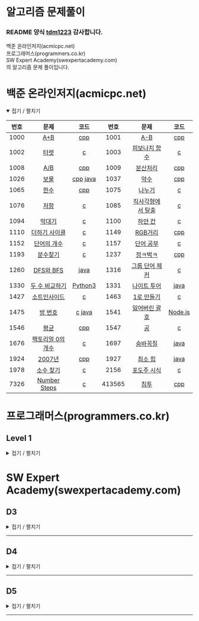 알고리즘 문제풀이
=================

### README 양식 [tdm1223](https://github.com/tdm1223) 감사합니다.

백준 온라인저지(acmicpc.net)  
프로그래머스(programmers.co.kr)  
SW Expert Academy(swexpertacademy.com)  
의 알고리즘 문제 풀이입니다.

백준 온라인저지(acmicpc.net)
============================

<details open> <summary> 접기 / 펼치기 </summary>

| 번호 | 문제                                                                         | 코드                         | 번호 | 문제                                                             | 코드                         |
|:----:|:----------------------------------------------------------------------------:|:----------------------------:|:----:|:----------------------------------------------------------------:|:----------------------------:|
|  1000   |         [A+B](https://www.acmicpc.net/problem/1000)          | [cpp](baekjoon/1000.cpp)  |  1001   |          [A-B](https://www.acmicpc.net/problem/1001)          | [cpp](baekjoon/1001.cpp)  |
|  1002   |         [터렛](https://www.acmicpc.net/problem/1002)          | [c](baekjoon/1002.c)  |  1003   |          [피보나치 함수](https://www.acmicpc.net/problem/1003)          | [c](baekjoon/1003.c)  |
|  1008   |         [A/B](https://www.acmicpc.net/problem/1008)          | [cpp](baekjoon/1008.cpp)  |  1009   |          [분산처리](https://www.acmicpc.net/problem/1009)          | [cpp](baekjoon/1009.cpp)  |
|  1026   |         [보물](https://www.acmicpc.net/problem/1026)          | [cpp](baekjoon/1026.cpp) [java](baekjoon/1026.java)  |  1037   |          [약수](https://www.acmicpc.net/problem/1037)          | [cpp](baekjoon/1037.cpp)  |
|  1065   |         [한수](https://www.acmicpc.net/problem/1065)          | [cpp](baekjoon/1065.cpp)  |  1075   |          [나누기](https://www.acmicpc.net/problem/1075)          | [c](baekjoon/1075.c)  |
|  1076   |         [저항](https://www.acmicpc.net/problem/1076)          | [c](baekjoon/1076.c)  |  1085   |          [직사각형에서 탈출](https://www.acmicpc.net/problem/1085)          | [c](baekjoon/1085.c)  |
|  1094   |         [막대기](https://www.acmicpc.net/problem/1094)          | [c](baekjoon/1094.c)  |  1100   |          [하얀 칸](https://www.acmicpc.net/problem/1100)          | [c](baekjoon/1100.c)  |
|  1110   |         [더하기 사이클](https://www.acmicpc.net/problem/1110)          | [c](baekjoon/1110.c)  |  1149   |          [RGB거리](https://www.acmicpc.net/problem/1149)          | [cpp](baekjoon/1149.cpp)  |
|  1152   |         [단어의 개수](https://www.acmicpc.net/problem/1152)          | [c](baekjoon/1152.c)  |  1157   |          [단어 공부](https://www.acmicpc.net/problem/1157)          | [c](baekjoon/1157.c)  |
|  1193   |         [분수찾기](https://www.acmicpc.net/problem/1193)          | [c](baekjoon/1193.c)  |  1237   |          [정ㅋ벅ㅋ](https://www.acmicpc.net/problem/1237)          | [cpp](baekjoon/1237.cpp)  |
|  1260   |         [DFS와 BFS](https://www.acmicpc.net/problem/1260)          | [java](baekjoon/1260.java)  |  1316   |          [그룹 단어 체커](https://www.acmicpc.net/problem/1316)          | [c](baekjoon/1316.c)  |
|  1330   |         [두 수 비교하기](https://www.acmicpc.net/problem/1330)          | [Python3](baekjoon/1330.py)  |  1331   |          [나이트 투어](https://www.acmicpc.net/problem/1331)          | [java](baekjoon/1331.java)  |
|  1427   |         [소트인사이드](https://www.acmicpc.net/problem/1427)          | [c](baekjoon/1427.c)  |  1463   |          [1로 만들기](https://www.acmicpc.net/problem/1463)          | [c](baekjoon/1463.java)  |
|  1475   |         [방 번호](https://www.acmicpc.net/problem/1475)          | [c](baekjoon/1475.c) [java](baekjoon/1475.java)  |  1541   |          [잃어버린 괄호](https://www.acmicpc.net/problem/1541)          | [Node.js](baekjoon/1541.js)  |
|  1546   |         [평균](https://www.acmicpc.net/problem/1546)          | [cpp](baekjoon/1546.cpp)  |  1547   |          [공](https://www.acmicpc.net/problem/1547)          | [c](baekjoon/1547.c)  |
|  1676   |         [팩토리얼 0의 개수](https://www.acmicpc.net/problem/1676)          | [c](baekjoon/1676.c)  |  1697   |          [숨바꼭질](https://www.acmicpc.net/problem/1697)          | [java](baekjoon/1697.java)  |
|  1924   |         [2007년](https://www.acmicpc.net/problem/1924)          | [cpp](baekjoon/1924.cpp)  |  1927   |          [최소 힙](https://www.acmicpc.net/problem/1927)          | [java](baekjoon/1927.java)  |
|  1978   |         [소수 찾기](https://www.acmicpc.net/problem/1978)          | [c](baekjoon/1978.c)  |  2156   |          [포도주 시식](https://www.acmicpc.net/problem/2156)          | [c](baekjoon/2156.c)  |
|  7326   |         [Number Steps](https://www.acmicpc.net/problem/7326)          | [c](baekjoon/7326.c)  |  413565  |          [침투](https://www.acmicpc.net/problem/13565)          | [cpp](baekjoon/13565.cpp)  |


</details>

프로그래머스(programmers.co.kr)
===============================

Level 1
-------
<details close> <summary> 접기 / 펼치기 </summary>

| 번호 | 문제                                                                                        | 코드                        | 번호 | 문제                                                                                       | 코드                        |
|:----:|:-------------------------------------------------------------------------------------------:|:---------------------------:|:----:|:------------------------------------------------------------------------------------------:|:---------------------------:|

</details>


SW Expert Academy(swexpertacademy.com)
======================================  

D3
--

<details close> <summary> 접기 / 펼치기 </summary>

| 번호 | 문제                                                                                                                      | 코드                                | 번호 | 문제                                                                                                                    | 코드                                |
|:----:|:-------------------------------------------------------------------------------------------------------------------------:|:-----------------------------------:|:----:|:-----------------------------------------------------------------------------------------------------------------------:|:-----------------------------------:|

</details>

---

D4
--

<details close> <summary> 접기 / 펼치기 </summary>

| 번호 | 문제                                                                                                                         | 코드                                | 번호 | 문제                                                                                                                     | 코드                                |
|:----:|:----------------------------------------------------------------------------------------------------------------------------:|:-----------------------------------:|:----:|:------------------------------------------------------------------------------------------------------------------------:|:-----------------------------------:|

</details>

---

D5
--

<details close> <summary> 접기 / 펼치기 </summary>

| 번호 | 문제                                                                                                                         | 코드                                | 번호 | 문제                                                                                                                     | 코드                                |
|:----:|:----------------------------------------------------------------------------------------------------------------------------:|:-----------------------------------:|:----:|:------------------------------------------------------------------------------------------------------------------------:|:-----------------------------------:|

</details>

---